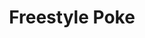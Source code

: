 ---
layout: place
title: "Freestyle Poke"
permalink: /missouri/kansas-city/freestyle-poke.html
stateAbbr: MO
stateName: Missouri
cityName: Kansas City
seo:
  name: "Freestyle Poke"
  type: Restaurant
  links: http://www.freestylepoke.com/
description: "Freestyle Poke serves delicious sushi in Kansas City, Missouri. Try fresh Japanese dishes for a great dining experience. Available for takeout, delivery, lunch, and dinner."
place_id: ChIJve-_HFzxwIcR3CGnzgTgLv8
photos:
  - name: >-
      places/ChIJve-_HFzxwIcR3CGnzgTgLv8/photos/AeeoHcI2B9LZbsEuHPHdk1Zp6uROCXSbr_noO7OTKLKOi-4iPfUph3YaDB59j6aflE7upw9BpxP--NL1EMUK0CHSte1w2zepOQ6SYW9GO7_TbQa5xrxOTVRcK7EcWovkzt7AqqLiFFACpNhTmV6yZRRjIrx5-4noaSwB1oKmtQpv0YGHrBLAqJ7Fudo8G4zL0gMdmIEa0FmnCCuxd-YXuaDRsGVRrJ69t49Xtt6-qMCgOurNnMqtV9acAuCAAd5rTkQcaq6voTVK-UVvxUP_M-S2RsTfl8TbNUXq_GLDOK-aDR8PJjWOwWy0CHXbiRIM3RlFrO_gp_XGPyPWvaQjqqj-txQN26dnlnuafBKh30vhjgi78khUGZaNYOxWifuEaDFfpIarW5X8AWHrerzaq7RmpDxCkyI6McVuTIiVPRFxcinZlQ
    widthPx: 2791
    heightPx: 3759
    authorAttributions:
      - displayName: Esteban Azevedo
        uri: https://maps.google.com/maps/contrib/101184223514137617705
        photoUri: >-
          https://lh3.googleusercontent.com/a-/ALV-UjWQ_WXksHomtl25dY8WibX480RS2noiMHIyH1n0mSxixb2sRWg8=s100-p-k-no-mo
    flagContentUri: >-
      https://www.google.com/local/imagery/report/?cb_client=maps_api_places.places_api&image_key=!1e10!2sCIHM0ogKEICAgICUlPWoLQ&hl=en-US
    googleMapsUri: >-
      https://www.google.com/maps/place//data=!3m4!1e2!3m2!1sCIHM0ogKEICAgICUlPWoLQ!2e10!4m2!3m1!1s0x87c0f15c1cbfefbd:0xff2ee004cea721dc
  - name: >-
      places/ChIJve-_HFzxwIcR3CGnzgTgLv8/photos/AeeoHcJG6BIropVlDV0aUN85dM_9qUSsvf2ZBjICjKe7Katc5ylPvxqpiapwp-_zJC-I8yC9JUuh_eusc0pfJWNy7IxFrUngH3YHsPy0-hvp1Cii7yqq7ijvjAbVha8Q9hHBp5Mom4DXbgTU2Q_oxZte_0rBykwncAZhRikLSZ9cKy2PR47tJMX9T3A7EOkKDuMJjjnWOvCV6tYuk0wXoPHklutzMoqnpVuUSQJpe5S9QCtl9y-MnVHHfS86S_CGY5l_ghc1ixVEJiVJSrlbsR0qgpwPqD4tnm8Oa6NFuyM9GHIlEw
    widthPx: 3024
    heightPx: 4032
    authorAttributions:
      - displayName: Freestyle Poke
        uri: https://maps.google.com/maps/contrib/104976304934183831944
        photoUri: >-
          https://lh3.googleusercontent.com/a-/ALV-UjWX7avbXKMrcrJa_wSnKHZPcx4aCBe1zTZZSFBvfuSIjBgLYkI9=s100-p-k-no-mo
    flagContentUri: >-
      https://www.google.com/local/imagery/report/?cb_client=maps_api_places.places_api&image_key=!1e10!2sAF1QipOj_vYjHtZvAJHHOJd8v1c-Ey4I15oSqwWQDH3Y&hl=en-US
    googleMapsUri: >-
      https://www.google.com/maps/place//data=!3m4!1e2!3m2!1sAF1QipOj_vYjHtZvAJHHOJd8v1c-Ey4I15oSqwWQDH3Y!2e10!4m2!3m1!1s0x87c0f15c1cbfefbd:0xff2ee004cea721dc
  - name: >-
      places/ChIJve-_HFzxwIcR3CGnzgTgLv8/photos/AeeoHcIpXfW7OvQMrFUt8jSWzEJJyl6WVVG2p7h7Y6CnckRzP-I3ptjUJRx3_Vk0vxUvesiBuhZtoI5u37q0lGa-PhkMPGck7_fJS0GLbRSgBkjCxp4iBk85aP963jL-MXhAzOCHzL8MUWf5krWQtYLOSIm1y7IWzkAzeiG4VD39FBd7bn7AvHT9vi3vJAoNdXi_9RaEfdm9C76n1quzgyCd1rAXjMmaxNE9LHDCx3NaDMRzCT99rRQGr3qUt4c-HwVTxOOLTlJYnPJNo-c40f_ri6NOq9zGXcD95sbXoqqelK3rqgh0He0BBts5wwAndEAe2HlirCz7LPsGRwVK_JivemwNh3MrbRKUs_YdMww7GhAGuhQPpxzn6sks2E0bC2SBemqDcEADAIAlEgyyVaRZiV-jdtESmJBBQh87C2k5NIJdNhyl
    widthPx: 3000
    heightPx: 4000
    authorAttributions:
      - displayName: Char Char Jack~
        uri: https://maps.google.com/maps/contrib/100352960569560197367
        photoUri: >-
          https://lh3.googleusercontent.com/a/ACg8ocL3tvcENvTIeAYXrDiqnnj1cx7rqz85fvCvXfbMlOv2oGne0Q=s100-p-k-no-mo
    flagContentUri: >-
      https://www.google.com/local/imagery/report/?cb_client=maps_api_places.places_api&image_key=!1e10!2sCIHM0ogKEICAgIDbnvWBjQE&hl=en-US
    googleMapsUri: >-
      https://www.google.com/maps/place//data=!3m4!1e2!3m2!1sCIHM0ogKEICAgIDbnvWBjQE!2e10!4m2!3m1!1s0x87c0f15c1cbfefbd:0xff2ee004cea721dc
  - name: >-
      places/ChIJve-_HFzxwIcR3CGnzgTgLv8/photos/AeeoHcJUg2Si1j7llp-L9sK-_LHIxCwLttMGv1x1WHsqz-CcI3gM16GyHMl9Md5oD-ZXvkBKpV15-M8Z52rlsptoVhRHZOsSu_HPMwLp-zDOpkAhB2G8kMlsQgWfNaaKcP3CmrUNlc9YbijnAL9PGnERWfLIGA9LcD6zKCeyWZYzP6SCH-_lVDb_E6OEMqE_Q_hJY-VNAIO1NxIUtH2l57oYmTSVSinNU1iSjK5IzbTvGUyhbxtxXW-EB4-z6O1tGpti0ZuSDy4wHFAdkHkncIQIRV2C2TyVupY2xg_elxmvaV53RkUQ-l18u8DnfuUTUp-RsM14jWhNjLtQ-xq0bO89AaKShdzjSd-MSshMdQYDPovN_OUrUNqOcmTmEE_3oAgpgdECil3xn4me5wZv8wrQpYFJQnTPf2W8i-vrlmOfZd7V3A
    widthPx: 3060
    heightPx: 3238
    authorAttributions:
      - displayName: Miss Ruby
        uri: https://maps.google.com/maps/contrib/111778168707525997101
        photoUri: >-
          https://lh3.googleusercontent.com/a-/ALV-UjU3yYiuFKqGay6qqjqryEomGf1DEDGmH54EgsofMtUN21V5QRU=s100-p-k-no-mo
    flagContentUri: >-
      https://www.google.com/local/imagery/report/?cb_client=maps_api_places.places_api&image_key=!1e10!2sCIHM0ogKEICAgMCQj4-dfA&hl=en-US
    googleMapsUri: >-
      https://www.google.com/maps/place//data=!3m4!1e2!3m2!1sCIHM0ogKEICAgMCQj4-dfA!2e10!4m2!3m1!1s0x87c0f15c1cbfefbd:0xff2ee004cea721dc
  - name: >-
      places/ChIJve-_HFzxwIcR3CGnzgTgLv8/photos/AeeoHcLwObsgw7PSoZdoKEjAxprJpfYmfMlBM8FBzf-kINxAv1WqcZuqQ6ZFDbATvgeS7qEpNCXbQdLMOw3gzjVSDsqWClqZq3wH9VBxRo_MrQJhVxFSrZguI93evQdSjk__mL6oSTmwaCAQo4coPih7c4TgOxH41UgtC5hxOKGvdKpbuhRnbI-aOclk6iX1vhEVqD0LYYcG8k1pWors-kS8Q6uZmQuLzKsCkmFFj6B42MfvpgqWUXLl84Ndigq_ocwVQUguFu-D3WwyKG9Ala1unj0U3lpXTIaXiX2hzqOt7MhTjTsQr1poFSIvawO-W16fLFSyGPfpbsk9p8uK9zbNigG8_rTrR6LzGFRfv7lSeaeZ8kwaSguImhjpO8QtaYIh1swjhwz-8PGj740myPsa8gu8_vw75dwq0oztP_oFBvC2CQ
    widthPx: 1076
    heightPx: 1076
    authorAttributions:
      - displayName: Andrew & Timberlyn Pycior-Davila
        uri: https://maps.google.com/maps/contrib/115706090989343582944
        photoUri: >-
          https://lh3.googleusercontent.com/a-/ALV-UjWIUiQpLNzdDNvr0bkWvtybDS5viBlmkIvCGhAmst__9Sfeebtu=s100-p-k-no-mo
    flagContentUri: >-
      https://www.google.com/local/imagery/report/?cb_client=maps_api_places.places_api&image_key=!1e10!2sCIHM0ogKEICAgIDO8uKnMg&hl=en-US
    googleMapsUri: >-
      https://www.google.com/maps/place//data=!3m4!1e2!3m2!1sCIHM0ogKEICAgIDO8uKnMg!2e10!4m2!3m1!1s0x87c0f15c1cbfefbd:0xff2ee004cea721dc
  - name: >-
      places/ChIJve-_HFzxwIcR3CGnzgTgLv8/photos/AeeoHcJj0BRoar1zEES977EqWcz0igEV6dviN7Dyc6OyoAd4gykckKg5DJWSkF6LV3by85BcpRg3nnZwAZ7WkdN-DvSqRJF-VlcegFL8AxHffZj8e8xYYnyQ-fq2eJY3aSS5A2bLgq-Xp0KDdtN5XABucZTjfT3cARl3XLx_0NThrwdRIxUn5JIeT73EYjmAssZreSElXN94tI6juQBj31tjD43bxTmO34JN28skDawvIn2KLMYcjwp2N-ceJbIUUfaWSDKAT2X-_ZWDNJz7PLm4HClP0WgtCg4NQaGhbQoEGh1vNOcr78SG-MYsUtbXdDAIWEWck-SaPvvJNsMq-Z0f2G1POYVMJwWjlOp0tIIkLnnRlgELAAQ4vpsLYmCN0RgieNLkIj6D5dwIlOyh3_0XsnJH0BqOGJmpgn8gK_89PHq1lg
    widthPx: 3024
    heightPx: 4032
    authorAttributions:
      - displayName: Portia Rogers
        uri: https://maps.google.com/maps/contrib/117280087542467419082
        photoUri: >-
          https://lh3.googleusercontent.com/a-/ALV-UjXfkNkyPWMR0tvTdKCP5RjS2keY2NS6RFq7Cgqr3eHL38kNhkNo2A=s100-p-k-no-mo
    flagContentUri: >-
      https://www.google.com/local/imagery/report/?cb_client=maps_api_places.places_api&image_key=!1e10!2sCIHM0ogKEICAgID_s5zJdw&hl=en-US
    googleMapsUri: >-
      https://www.google.com/maps/place//data=!3m4!1e2!3m2!1sCIHM0ogKEICAgID_s5zJdw!2e10!4m2!3m1!1s0x87c0f15c1cbfefbd:0xff2ee004cea721dc
  - name: >-
      places/ChIJve-_HFzxwIcR3CGnzgTgLv8/photos/AeeoHcKiHyD4uQjmkkOI7hxthCR2snBqKFI_7srJJsFGKbtss8rN4SAfeGBGLw2btdUjL3ci_XVH5L6hWuftAMqQE3AW9kSWpv6lHBXOx4SLZrDwxOiJSiU2Fap-kHr2qnJ8pdfRCsdXmvVOyytTkcP0B36Lp2IZdDuWZIyns4c6urDfnl-QsTdjqy8hkD113Js6ZC4Yo4BAEpv_kJRrxRU-fIITYVhsHUrNF0dpqf1XqZ6VyFeCWnUcgAaw1TkZ6VrUG7ylPlFUsqLQLHf5TrGzWFUoZ6MqA9OaqHs3qNZ1N7UyxbM-7PzCPYFrLX1D72vFjY0itSzPJg5yGu8ZwT7wnTOEbOsFJ3YgUxzh9vU6Eugbb73ydyGytvpQFMx-a3zNg6XflUDJZK_I7Z0xXS8_ukEdPoM0qhAATJSFLt7gj9FK53lB
    widthPx: 2319
    heightPx: 3092
    authorAttributions:
      - displayName: Alexis Stephens
        uri: https://maps.google.com/maps/contrib/107861483202224853552
        photoUri: >-
          https://lh3.googleusercontent.com/a-/ALV-UjV1Ru54y3KGUIgu65RAF4GRQInMFDnYl8kvVAdVQOhG4zlVcjxdUw=s100-p-k-no-mo
    flagContentUri: >-
      https://www.google.com/local/imagery/report/?cb_client=maps_api_places.places_api&image_key=!1e10!2sCIHM0ogKEICAgIClyvP2_QE&hl=en-US
    googleMapsUri: >-
      https://www.google.com/maps/place//data=!3m4!1e2!3m2!1sCIHM0ogKEICAgIClyvP2_QE!2e10!4m2!3m1!1s0x87c0f15c1cbfefbd:0xff2ee004cea721dc
  - name: >-
      places/ChIJve-_HFzxwIcR3CGnzgTgLv8/photos/AeeoHcLv4qMtA_eQYPU-ouA7gQ4uF2JJMksT6loabbMt0WUWcP21uZJ29nPCCyRgHgwse4msJSn7Ffr9i5OXcCLBuBWsosVK2XGDArw_51ySshOsi0IV5PDgik0oplyVIPttMwLqtulj2Q3epua283khKRulvC2RSP6F7ulZcUIXakxRAUwe4qqwQcPHYuueWzWgJlMuHbDkUGgGsP-rbKK8pFoisM9beImmVeev7xuTB3V9dYlrJjEYtDLGZPLOHd6xS5pGEgRc9afyPnpHUdu00DNohoZsYli18ZReUH5SMNxgMPQC9g-gNe9PEuQWJiL2wx7VY-ryNfKXKLWn3kYyqaSFE-tldcIDF8veKSfh8sw70bLhvXjkeB78vYGRkkJYvKSh72rQQ4us2edRrAB3D6y2hv5GZzCd-lTHSAK671aWyQ
    widthPx: 2999
    heightPx: 3194
    authorAttributions:
      - displayName: John Hill
        uri: https://maps.google.com/maps/contrib/113993570077134406390
        photoUri: >-
          https://lh3.googleusercontent.com/a-/ALV-UjUIaXOg4DQc1B2DeKuQoQkffh_MrFXrkKd9e-UZ8z9ZD9tvprhp3w=s100-p-k-no-mo
    flagContentUri: >-
      https://www.google.com/local/imagery/report/?cb_client=maps_api_places.places_api&image_key=!1e10!2sCIHM0ogKEICAgICOyrTiIA&hl=en-US
    googleMapsUri: >-
      https://www.google.com/maps/place//data=!3m4!1e2!3m2!1sCIHM0ogKEICAgICOyrTiIA!2e10!4m2!3m1!1s0x87c0f15c1cbfefbd:0xff2ee004cea721dc
  - name: >-
      places/ChIJve-_HFzxwIcR3CGnzgTgLv8/photos/AeeoHcJXTVOh8y7BiMR1QXPwslgHeJiE7AJwOY-3L-uQEZpKH1WuBFUCvepQRQFHZLYyTedwQEmZ7ZWkVR0q16bcQTikKzBjCQ-fsj8sTXiL37i83MNogAFYOVXNO84chv0-XiC9YGbyYozKJ0KKUDtCgmL9JKoHIpkqcQO3LfUU0TNHgM_szluk4NR3QFjg66lax1-GfATmocn_e1M7hrZBgjMr729GMF8g52A0u2NdUp4HJHJ8EhbntWr_wHi-5EjoLgeqZIgeJPL9olh2MH6W3SzC4LxoRJhdVG9ES20Jv3NgG5P5BGqhH2oVl-WMVGQNE06pZ-0K0f11jmNQ12VDVJSviM8HuVLvpuNV48W9L8UHnuGLnP1CGbuAY9M-wf4CkkmbB7qZMaaTqnlNifMlurCdWZNFe9Wto4EqgI9HhffH4H8
    widthPx: 2953
    heightPx: 3477
    authorAttributions:
      - displayName: Miss Ruby
        uri: https://maps.google.com/maps/contrib/111778168707525997101
        photoUri: >-
          https://lh3.googleusercontent.com/a-/ALV-UjU3yYiuFKqGay6qqjqryEomGf1DEDGmH54EgsofMtUN21V5QRU=s100-p-k-no-mo
    flagContentUri: >-
      https://www.google.com/local/imagery/report/?cb_client=maps_api_places.places_api&image_key=!1e10!2sCIHM0ogKEICAgMCQj4-dvAE&hl=en-US
    googleMapsUri: >-
      https://www.google.com/maps/place//data=!3m4!1e2!3m2!1sCIHM0ogKEICAgMCQj4-dvAE!2e10!4m2!3m1!1s0x87c0f15c1cbfefbd:0xff2ee004cea721dc
  - name: >-
      places/ChIJve-_HFzxwIcR3CGnzgTgLv8/photos/AeeoHcJu4HriPH6QuKf0FbrWQ6qig5UPxknWZznzB_AMuakRE-fBQ50XeOlDFl4WDRSLRmcb_WxhSPpdWcWs-brkwyp5Ju-_0TxGSMuu_O2HwnmVuetxaOu1JIPueyqb-oofqAwF7JqElKjZz-_-vm_STnGduO-3V2GBeq8ACZjT3vq2V3HvAdloVx3y5ju2uBr7SgzPyz4dj6077K9fHbNBeKV-QL9zvpTfVyHBGzY5oykSW6KmNuBOSDhTomNYGKXBxtKZmMpLLaUyGZaJqcymEIAT8G58W0-lVE96my3uUAMU5wqDKDt66WfRoaw7JpnecZ6KFquaDQswdd8xA7kfqYUH2j2kJqA6oqpO89Sh4iTMJDAtHGrxbTbhEgbF9zBS0aFmVzyCmpsWx_uIqd3DMVDQlyiEbLy7m6ojUTcbAKRa7A
    widthPx: 3000
    heightPx: 4000
    authorAttributions:
      - displayName: Char Char Jack~
        uri: https://maps.google.com/maps/contrib/100352960569560197367
        photoUri: >-
          https://lh3.googleusercontent.com/a/ACg8ocL3tvcENvTIeAYXrDiqnnj1cx7rqz85fvCvXfbMlOv2oGne0Q=s100-p-k-no-mo
    flagContentUri: >-
      https://www.google.com/local/imagery/report/?cb_client=maps_api_places.places_api&image_key=!1e10!2sCIHM0ogKEICAgIDbnvWUTg&hl=en-US
    googleMapsUri: >-
      https://www.google.com/maps/place//data=!3m4!1e2!3m2!1sCIHM0ogKEICAgIDbnvWUTg!2e10!4m2!3m1!1s0x87c0f15c1cbfefbd:0xff2ee004cea721dc
address: 509 Delaware St APT 101, Kansas City, MO 64105, USA
street: 509 Delaware St APT 101
city: Kansas City
state: MO
zip: '64105'
country: USA
neighborhood: River Market
latitude: '39.107834'
longitude: '-94.583864'
accessibility_options:
  wheelchairAccessibleParking: true
  wheelchairAccessibleEntrance: true
  wheelchairAccessibleRestroom: true
  wheelchairAccessibleSeating: true
business_status: OPERATIONAL
name: Freestyle Poke
google_maps_links:
  directionsUri: >-
    https://www.google.com/maps/dir//''/data=!4m7!4m6!1m1!4e2!1m2!1m1!1s0x87c0f15c1cbfefbd:0xff2ee004cea721dc!3e0
  placeUri: https://maps.google.com/?cid=18387880639851864540
  writeAReviewUri: >-
    https://www.google.com/maps/place//data=!4m3!3m2!1s0x87c0f15c1cbfefbd:0xff2ee004cea721dc!12e1
  reviewsUri: >-
    https://www.google.com/maps/place//data=!4m4!3m3!1s0x87c0f15c1cbfefbd:0xff2ee004cea721dc!9m1!1b1
  photosUri: >-
    https://www.google.com/maps/place//data=!4m3!3m2!1s0x87c0f15c1cbfefbd:0xff2ee004cea721dc!10e5
primary_type: Restaurant
opening_hours:
  regular: null
  current: null
secondary_opening_hours:
  regular:
    weekdayDescriptions: null
    type: null
  current:
    weekdayDescriptions: null
    type: null
phone: (816) 325-3338
price_level: PRICE_LEVEL_MODERATE
price_range: $10 &ndash; $20
rating: '4.6'
rating_count: 0
website: http://www.freestylepoke.com/
reviews:
  - name: >-
      places/ChIJve-_HFzxwIcR3CGnzgTgLv8/reviews/ChZDSUhNMG9nS0VJQ0FnTUNRajQtZFhBEAE
    relativePublishTimeDescription: a month ago
    rating: 5
    text:
      text: >-
        Love this place it is sooo tasty and fresh. Been here twice this week
        already. The price is decent enough, bowls are generous portions to make
        up for it
      languageCode: en
    originalText:
      text: >-
        Love this place it is sooo tasty and fresh. Been here twice this week
        already. The price is decent enough, bowls are generous portions to make
        up for it
      languageCode: en
    authorAttribution:
      displayName: Miss Ruby
      uri: https://www.google.com/maps/contrib/111778168707525997101/reviews
      photoUri: >-
        https://lh3.googleusercontent.com/a-/ALV-UjU3yYiuFKqGay6qqjqryEomGf1DEDGmH54EgsofMtUN21V5QRU=s128-c0x00000000-cc-rp-mo
    publishTime: '2025-03-08T02:27:45.014645Z'
    flagContentUri: >-
      https://www.google.com/local/review/rap/report?postId=ChZDSUhNMG9nS0VJQ0FnTUNRajQtZFhBEAE&d=17924085&t=1
    googleMapsUri: >-
      https://www.google.com/maps/reviews/data=!4m6!14m5!1m4!2m3!1sChZDSUhNMG9nS0VJQ0FnTUNRajQtZFhBEAE!2m1!1s0x87c0f15c1cbfefbd:0xff2ee004cea721dc
  - name: >-
      places/ChIJve-_HFzxwIcR3CGnzgTgLv8/reviews/ChdDSUhNMG9nS0VJQ0FnSURCZ2FDOHRBRRAB
    relativePublishTimeDescription: 2 years ago
    rating: 5
    text:
      text: >-
        Awesome food!

        Plenty of ways to customize your order and it can be health.

        I got a 3 scoop seafood bowl with sushi rice and my wife got a 2 scoop
        with the chicken (she said was just okay) and seafood.

        Both orders were delicious!
      languageCode: en
    originalText:
      text: >-
        Awesome food!

        Plenty of ways to customize your order and it can be health.

        I got a 3 scoop seafood bowl with sushi rice and my wife got a 2 scoop
        with the chicken (she said was just okay) and seafood.

        Both orders were delicious!
      languageCode: en
    authorAttribution:
      displayName: Brian Haynes
      uri: https://www.google.com/maps/contrib/104259339833294121776/reviews
      photoUri: >-
        https://lh3.googleusercontent.com/a-/ALV-UjXV8YPQDi7qRc5e2V79IvEmdZNeIpJ0OU-VEuoPv4Ihv4VvmewlGA=s128-c0x00000000-cc-rp-mo-ba5
    publishTime: '2023-01-20T21:59:32.809434Z'
    flagContentUri: >-
      https://www.google.com/local/review/rap/report?postId=ChdDSUhNMG9nS0VJQ0FnSURCZ2FDOHRBRRAB&d=17924085&t=1
    googleMapsUri: >-
      https://www.google.com/maps/reviews/data=!4m6!14m5!1m4!2m3!1sChdDSUhNMG9nS0VJQ0FnSURCZ2FDOHRBRRAB!2m1!1s0x87c0f15c1cbfefbd:0xff2ee004cea721dc
  - name: >-
      places/ChIJve-_HFzxwIcR3CGnzgTgLv8/reviews/ChZDSUhNMG9nS0VJQ0FnSUQtc3FUNlVREAE
    relativePublishTimeDescription: 2 years ago
    rating: 5
    text:
      text: >-
        LOVED THIS PLACE! They were very patient with us and offered helped when
        needed. They noticed that I was slightly struggling to decide. I do
        recommend writing everyone down on your notes app to help remember what
        you want when building your own bowl. The variety of options were big
        and I felt like there were an unlimited amount of combinations you could
        choose from. My favorite part is how GENEROUS they were when packing my
        bowl. I will say my combo was delicious! No regrets! I had enough for a
        2nd meal, lol. I’m definitely coming back.


        My combo:

        Forbidden rice, white sushi rice

        Salmon

        Cucumber, edamame,

        Sriracha ponzu

        Crab mix, marinated kale, kimchi, roe, seaweeds

        Togarashi yuzu mayo

        Sesame seeds, nori
      languageCode: en
    originalText:
      text: >-
        LOVED THIS PLACE! They were very patient with us and offered helped when
        needed. They noticed that I was slightly struggling to decide. I do
        recommend writing everyone down on your notes app to help remember what
        you want when building your own bowl. The variety of options were big
        and I felt like there were an unlimited amount of combinations you could
        choose from. My favorite part is how GENEROUS they were when packing my
        bowl. I will say my combo was delicious! No regrets! I had enough for a
        2nd meal, lol. I’m definitely coming back.


        My combo:

        Forbidden rice, white sushi rice

        Salmon

        Cucumber, edamame,

        Sriracha ponzu

        Crab mix, marinated kale, kimchi, roe, seaweeds

        Togarashi yuzu mayo

        Sesame seeds, nori
      languageCode: en
    authorAttribution:
      displayName: David Nguyen
      uri: https://www.google.com/maps/contrib/101221214842998133173/reviews
      photoUri: >-
        https://lh3.googleusercontent.com/a-/ALV-UjUr4zkjTRFnVo9iw9xn2FqGcHNVU5JiO2v3CXAEfGHDwcbGfeouWw=s128-c0x00000000-cc-rp-mo-ba5
    publishTime: '2022-11-25T22:36:30.225943Z'
    flagContentUri: >-
      https://www.google.com/local/review/rap/report?postId=ChZDSUhNMG9nS0VJQ0FnSUQtc3FUNlVREAE&d=17924085&t=1
    googleMapsUri: >-
      https://www.google.com/maps/reviews/data=!4m6!14m5!1m4!2m3!1sChZDSUhNMG9nS0VJQ0FnSUQtc3FUNlVREAE!2m1!1s0x87c0f15c1cbfefbd:0xff2ee004cea721dc
  - name: >-
      places/ChIJve-_HFzxwIcR3CGnzgTgLv8/reviews/ChdDSUhNMG9nS0VJQ0FnSUMtNTd6cDl3RRAB
    relativePublishTimeDescription: 2 years ago
    rating: 5
    text:
      text: >-
        This was a gem! Fresh, clean and friendly! I found myself wanting to go
        back the next day.Caleb was so helpful as it was our first time eating
        Poke’ we are hooked!! Sushi grade salmon, spicy tuna, crab, shrimp all
        with my favorites like avocado, cucumber and jalapeño it was Amazing.
        It’s a cool, contemporary place, love the area as well. We will be
        regulars!
      languageCode: en
    originalText:
      text: >-
        This was a gem! Fresh, clean and friendly! I found myself wanting to go
        back the next day.Caleb was so helpful as it was our first time eating
        Poke’ we are hooked!! Sushi grade salmon, spicy tuna, crab, shrimp all
        with my favorites like avocado, cucumber and jalapeño it was Amazing.
        It’s a cool, contemporary place, love the area as well. We will be
        regulars!
      languageCode: en
    authorAttribution:
      displayName: AngelBeth Quick
      uri: https://www.google.com/maps/contrib/105253726493845835015/reviews
      photoUri: >-
        https://lh3.googleusercontent.com/a/ACg8ocKfZLqaC-lEDW12_4fKIzkzqwUH4OE0mkiYEIIHRNWNdvSwYQ=s128-c0x00000000-cc-rp-mo
    publishTime: '2022-11-15T13:17:36.474721Z'
    flagContentUri: >-
      https://www.google.com/local/review/rap/report?postId=ChdDSUhNMG9nS0VJQ0FnSUMtNTd6cDl3RRAB&d=17924085&t=1
    googleMapsUri: >-
      https://www.google.com/maps/reviews/data=!4m6!14m5!1m4!2m3!1sChdDSUhNMG9nS0VJQ0FnSUMtNTd6cDl3RRAB!2m1!1s0x87c0f15c1cbfefbd:0xff2ee004cea721dc
  - name: >-
      places/ChIJve-_HFzxwIcR3CGnzgTgLv8/reviews/ChdDSUhNMG9nS0VJQ0FnSUNBMGIyMHhRRRAB
    relativePublishTimeDescription: 6 years ago
    rating: 5
    text:
      text: >-
        Had poke for the first time ever and absolutely loved it. Since it was
        my first time, I definitely had to ask lots of questions and ask for
        suggestions, all of which the friendly staff where happy to answer. It’s
        such a great addition to river market/downtown. I’m very excited to have
        a healthy option for my meals. My husband and I tried the Ride the Wave
        & Why So Serious bowls. Both were delicious!
      languageCode: en
    originalText:
      text: >-
        Had poke for the first time ever and absolutely loved it. Since it was
        my first time, I definitely had to ask lots of questions and ask for
        suggestions, all of which the friendly staff where happy to answer. It’s
        such a great addition to river market/downtown. I’m very excited to have
        a healthy option for my meals. My husband and I tried the Ride the Wave
        & Why So Serious bowls. Both were delicious!
      languageCode: en
    authorAttribution:
      displayName: Sandra Ramos
      uri: https://www.google.com/maps/contrib/110941671303742638369/reviews
      photoUri: >-
        https://lh3.googleusercontent.com/a-/ALV-UjUN9zHU5UoZ1Y6AICPTndccu-BdskmKX8EtvBnMD74Ivg78-fK8=s128-c0x00000000-cc-rp-mo-ba3
    publishTime: '2018-06-18T02:52:45.791Z'
    flagContentUri: >-
      https://www.google.com/local/review/rap/report?postId=ChdDSUhNMG9nS0VJQ0FnSUNBMGIyMHhRRRAB&d=17924085&t=1
    googleMapsUri: >-
      https://www.google.com/maps/reviews/data=!4m6!14m5!1m4!2m3!1sChdDSUhNMG9nS0VJQ0FnSUNBMGIyMHhRRRAB!2m1!1s0x87c0f15c1cbfefbd:0xff2ee004cea721dc
parking_options:
  freeParkingLot: true
  freeStreetParking: true
  paidStreetParking: true
  valetParking: false
payment_options:
  acceptsCreditCards: true
  acceptsDebitCards: true
  acceptsCashOnly: false
  acceptsNfc: true
allow_dogs: null
curbside_pickup: null
delivery: true
dine_in: true
good_for_children: true
good_for_groups: true
good_for_sports: false
live_music: false
menu_for_children: null
outdoor_seating: true
reservable: false
restroom: true
serves_beer: true
serves_breakfast: true
serves_brunch: true
serves_cocktails: false
serves_coffee: false
serves_dinner: true
serves_dessert: true
serves_lunch: true
serves_vegetarian_food: true
serves_wine: true
takeout: true
update_category: essentials
summary: null

---